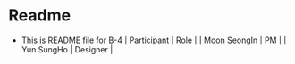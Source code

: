 # Readme

* This is README file for B-4
| Participant    | Role      |
| Moon SeongIn   | PM        |
| Yun SungHo     | Designer  |
